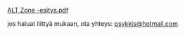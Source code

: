 [ALT Zone -esitys.pdf](https://github.com/user-attachments/files/17323217/ALT.Zone.-esitys.pdf)

jos haluat liittyä mukaan, ota yhteys: psykkis@hotmail.com
